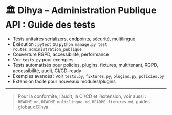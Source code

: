 # 🏛️ Dihya – Administration Publique API : Guide des tests

- Tests unitaires serializers, endpoints, sécurité, multilingue
- Exécution : `pytest` ou `python manage.py test routes.administration_publique`
- Couverture RGPD, accessibilité, performance
- Voir `tests.py` pour exemples
- Tests automatisés pour policies, plugins, fixtures, multitenant, RGPD, accessibilité, audit, CI/CD-ready
- Exemples avancés : voir `tests.py`, `fixtures.py`, `plugins.py`, `policies.py`
- Extension facile pour nouveaux modules/plugins

---

> Pour la conformité, l’audit, la CI/CD et l’extension, voir aussi : `README.md`, `README_multilingue.md`, `README_fixtures.md`, guides globaux Dihya.
